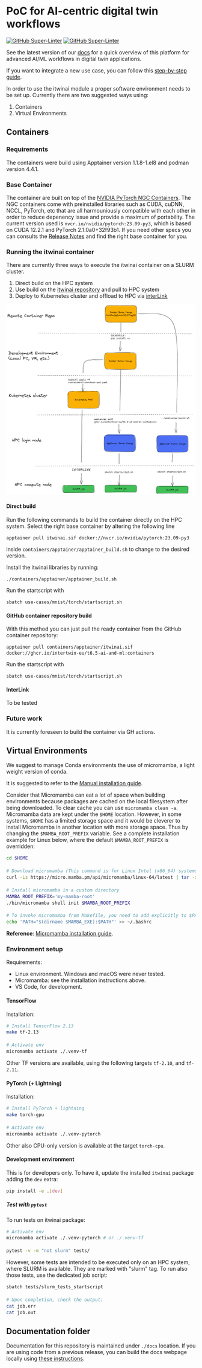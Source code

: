 # PoC for AI-centric digital twin workflows

[![GitHub Super-Linter](https://github.com/interTwin-eu/T6.5-AI-and-ML/actions/workflows/lint.yml/badge.svg)](https://github.com/marketplace/actions/super-linter)
[![GitHub Super-Linter](https://github.com/interTwin-eu/T6.5-AI-and-ML/actions/workflows/check-links.yml/badge.svg)](https://github.com/marketplace/actions/markdown-link-check)

See the latest version of our [docs](https://intertwin-eu.github.io/T6.5-AI-and-ML/)
for a quick overview of this platform for advanced AI/ML workflows in digital twin applications.

If you want to integrate a new use case, you can follow this
[step-by-step guide](https://intertwin-eu.github.io/T6.5-AI-and-ML/docs/How-to-use-this-software.html).

In order to use the itwinai module a proper software environment needs to be set up. Currently there are two suggested ways using:
1. Containers
2. Virtual Environments

## Containers

### Requirements

The containers were build using Apptainer version 1.1.8-1.el8 and podman version 4.4.1.

### Base Container

The container are built on top of the [NVIDIA PyTorch NGC Containers](https://catalog.ngc.nvidia.com/orgs/nvidia/containers/pytorch). The NGC containers come with preinstalled libraries such as CUDA, cuDNN, NCCL, PyTorch, etc that are all harmouniously compatible with each other in order to reduce depenency issue and provide a maximum of portability. The current version used is ```nvcr.io/nvidia/pytorch:23.09-py3```, which is based on CUDA 12.2.1 and PyTorch 2.1.0a0+32f93b1.
If you need other specs you can consults the [Release Notes](https://docs.nvidia.com/deeplearning/frameworks/pytorch-release-notes/index.html) and find the right base container for you.


### Running the itwinai container

There are currently three ways to execute the itwinai container on a SLURM cluster.

1. Direct build on the HPC system
2. Use build on the [itwinai repository](https://github.com/interTwin-eu/itwinai/pkgs/container/t6.5-ai-and-ml) and pull to HPC system
3. Deploy to Kubernetes cluster and offload to HPC via [interLink](https://github.com/interTwin-eu/interLink)

![container workflow](docs/docs/img/containers.png) 

#### Direct build
Run the following commands to build the container directly on the HPC system. Select the right base container by altering the following line 
```
apptainer pull itwinai.sif docker://nvcr.io/nvidia/pytorch:23.09-py3
```
inside ```containers/apptainer/apptainer_build.sh``` to change to the desired version.

Install the itwinai libraries by running:
```
./containers/apptainer/apptainer_build.sh
```

Run the startscript with 
```
sbatch use-cases/mnist/torch/startscript.sh
```

#### GitHub container repository build
With this method you can just pull the ready container from the GitHub container repository:
```
apptainer pull containers/apptainer/itwinai.sif docker://ghcr.io/intertwin-eu/t6.5-ai-and-ml:containers
```

Run the startscript with 
```
sbatch use-cases/mnist/torch/startscript.sh
```

#### InterLink
To be tested


### Future work
It is currently foreseen to build the container via GH actions.


## Virtual Environments
We suggest to manage Conda environments the use of micromamba, a light weight version of conda.

It is suggested to refer to the
[Manual installation guide](https://mamba.readthedocs.io/en/latest/micromamba-installation.html#umamba-install).

Consider that Micromamba can eat a lot of space when building environments because packages are cached on
the local filesystem after being downloaded. To clear cache you can use `micromamba clean -a`.
Micromamba data are kept under the `$HOME` location. However, in some systems, `$HOME` has a limited storage
space and it would be cleverer to install Micromamba in another location with more storage space.
Thus by changing the `$MAMBA_ROOT_PREFIX` variable. See a complete installation example for Linux below, where the
default `$MAMBA_ROOT_PREFIX` is overridden:

```bash
cd $HOME

# Download micromamba (This command is for Linux Intel (x86_64) systems. Find the right one for your system!)
curl -Ls https://micro.mamba.pm/api/micromamba/linux-64/latest | tar -xvj bin/micromamba

# Install micromamba in a custom directory
MAMBA_ROOT_PREFIX='my-mamba-root'
./bin/micromamba shell init $MAMBA_ROOT_PREFIX

# To invoke micromamba from Makefile, you need to add explicitly to $PATH
echo 'PATH="$(dirname $MAMBA_EXE):$PATH"' >> ~/.bashrc
```

**Reference**: [Micromamba installation guide](https://mamba.readthedocs.io/en/latest/installation.html#micromamba).


### Environment setup

Requirements:

- Linux environment. Windows and macOS were never tested.
- Micromamba: see the installation instructions above.
- VS Code, for development.

#### TensorFlow

Installation:

```bash
# Install TensorFlow 2.13
make tf-2.13

# Activate env
micromamba activate ./.venv-tf
```

Other TF versions are available, using the following targets `tf-2.10`, and `tf-2.11`.

#### PyTorch (+ Lightning)

Installation:

```bash
# Install PyTorch + lightning
make torch-gpu

# Activate env
micromamba activate ./.venv-pytorch
```

Other also CPU-only version is available at the target `torch-cpu`.

#### Development environment

This is for developers only. To have it, update the installed `itwinai` package
adding the `dev` extra:

```bash
pip install -e .[dev]
```

##### Test with `pytest`

To run tests on itwinai package:

```bash
# Activate env
micromamba activate ./.venv-pytorch # or ./.venv-tf

pytest -v -m "not slurm" tests/ 
```

However, some tests are intended to be executed only on an HPC system,
where SLURM is available. They are marked with "slurm" tag. To run also
those tests, use the dedicated job script:

```bash
sbatch tests/slurm_tests_startscript

# Upon completion, check the output:
cat job.err
cat job.out
```

## Documentation folder

Documentation for this repository is maintained under `./docs` location.
If you are using code from a previous release, you can build the docs webpage
locally using [these instructions](docs/README#building-and-previewing-your-site-locally).
